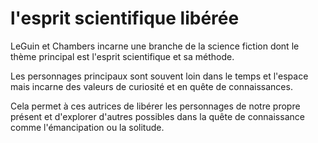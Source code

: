 # l'esprit scientifique libérée

LeGuin et Chambers incarne une branche de la science fiction dont le thème principal est l'esprit scientifique et sa méthode.

Les personnages principaux sont souvent loin dans le temps et l'espace mais incarne des valeurs de curiosité et en quête de connaissances.

Cela permet à ces autrices de libérer les personnages de notre propre présent et d'explorer d'autres possibles dans la quête de connaissance comme l'émancipation ou la solitude.